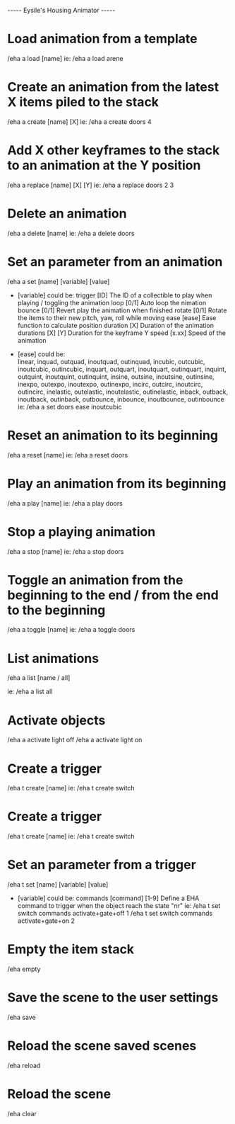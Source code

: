 ----- Eysile's Housing Animator -----

# Load animation from a template
/eha a load [name]
ie:
/eha a load arene


# Create an animation from the latest X items piled to the stack
/eha a create [name] [X]
ie:
/eha a create doors 4


# Add X other keyframes to the stack to an animation at the Y position
/eha a replace [name] [X] [Y]
ie:
/eha a replace doors 2 3


# Delete an animation
/eha a delete [name]
ie:
/eha a delete doors


# Set an parameter from an animation
/eha a set [name] [variable] [value]

* [variable] could be:
  trigger [ID]       The ID of a collectible to play when playing / toggling the animation
  loop [0/1]         Auto loop the nimation
  bounce [0/1]       Revert play the animation when finished
  rotate [0/1]       Rotate the items to their new pitch, yaw, roll while moving
  ease [ease]        Ease function to calculate position
  duration [X]       Duration of the animation
  durations [X] [Y]  Duration for the keyframe Y
  speed [x.xx]       Speed of the animation
  
* [ease] could be:  
  linear, inquad, outquad, inoutquad, outinquad, incubic, outcubic, inoutcubic, outincubic, inquart, outquart, 
  inoutquart, outinquart, inquint, outquint, inoutquint, outinquint, insine, outsine, inoutsine, outinsine, 
  inexpo, outexpo, inoutexpo, outinexpo, incirc, outcirc, inoutcirc, outincirc, inelastic, outelastic, 
  inoutelastic, outinelastic, inback, outback, inoutback, outinback, outbounce, inbounce, inoutbounce, outinbounce
ie:
/eha a set doors ease inoutcubic


# Reset an animation to its beginning
/eha a reset [name]
ie:
/eha a reset doors


# Play an animation from its beginning
/eha a play [name]
ie:
/eha a play doors


# Stop a playing animation
/eha a stop [name]
ie:
/eha a stop doors


# Toggle an animation from the beginning to the end / from the end to the beginning
/eha a toggle [name]
ie:
/eha a toggle doors


# List animations
/eha a list [name / all]

ie:
/eha a list all

# Activate objects
/eha a activate light off
/eha a activate light on

# Create a trigger
/eha t create [name]
ie:
/eha t create switch

# Create a trigger
/eha t create [name]
ie:
/eha t create switch

# Set an parameter from a trigger
/eha t set [name] [variable] [value]

* [variable] could be:
  commands [command] [1-9]      Define a EHA command to trigger when the object reach the state "nr"
ie:
/eha t set switch commands activate+gate+off 1
/eha t set switch commands activate+gate+on 2

# Empty the item stack
/eha empty

# Save the scene to the user settings
/eha save

# Reload the scene saved scenes
/eha reload

# Reload the scene
/eha clear

